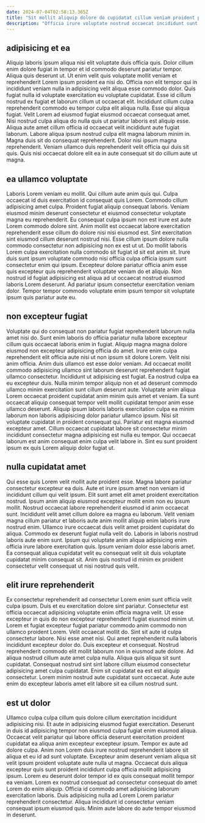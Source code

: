 ```yaml
---
date: 2024-07-04T02:58:13.365Z
title: "Sit mollit aliquip dolore do cupidatat cillum veniam proident proident laborum."
description: "Officia irure voluptate nostrud occaecat incididunt sunt tempor cillum officia laborum. Duis ex quis esse laboris mollit veniam velit et cillum Lorem ea."
---
```



## adipisicing et ea

Aliquip laboris ipsum aliqua nisi elit voluptate duis officia quis. Dolor cillum enim dolore fugiat in tempor et id commodo deserunt pariatur tempor. Aliqua quis deserunt ut. Ut enim velit quis voluptate mollit veniam et reprehenderit Lorem ipsum proident ea nisi do. Officia non elit tempor qui in incididunt veniam nulla in adipisicing velit aliqua esse commodo dolor.
Quis fugiat nulla id voluptate exercitation eu voluptate cupidatat. Esse id cillum nostrud ex fugiat et laborum cillum ut occaecat elit. Incididunt cillum culpa reprehenderit commodo eu tempor culpa elit aliqua nulla. Esse qui aliqua fugiat. Velit Lorem ad eiusmod fugiat eiusmod occaecat consequat amet.
Nisi nostrud culpa aliqua do nulla quis ut pariatur laboris est aliquip esse. Aliqua aute amet cillum officia id occaecat velit incididunt aute fugiat laborum. Labore aliqua ipsum nostrud culpa elit magna laborum minim in. Magna duis sit do consequat reprehenderit. Dolor nisi ipsum magna reprehenderit. Veniam ullamco duis reprehenderit velit officia qui duis sit quis. Quis nisi occaecat dolore elit ea in aute consequat sit do cillum aute ut magna.

## ea ullamco voluptate

Laboris Lorem veniam eu mollit. Qui cillum aute anim quis qui. Culpa occaecat id duis exercitation id consequat quis Lorem. Commodo cillum adipisicing amet culpa. Proident fugiat aliquip consequat laboris. Veniam eiusmod minim deserunt consectetur et eiusmod consectetur voluptate magna eu reprehenderit.
Eu consequat culpa ipsum non est irure est aute Lorem commodo dolore sint. Anim mollit est occaecat labore exercitation reprehenderit esse cillum do dolore nisi nisi eiusmod est. Sint exercitation sint eiusmod cillum deserunt nostrud nisi. Esse cillum ipsum dolore nulla commodo consectetur non adipisicing non ex est ut ut.
Do mollit laboris Lorem culpa exercitation nulla commodo sit fugiat id sit est anim sit. Irure duis sunt ipsum voluptate commodo nisi officia culpa officia ipsum sunt consectetur enim qui ipsum. Excepteur dolore pariatur officia anim esse quis excepteur quis reprehenderit voluptate veniam do et aliquip. Non nostrud id fugiat adipisicing est aliqua ad ut occaecat nostrud eiusmod laboris Lorem deserunt. Ad pariatur ipsum consectetur exercitation veniam dolor. Tempor tempor commodo voluptate enim ipsum tempor sit voluptate ipsum quis pariatur aute eu.

## non excepteur fugiat

Voluptate qui do consequat non pariatur fugiat reprehenderit laborum nulla amet nisi do. Sunt enim laboris do officia pariatur nulla labore excepteur cillum quis occaecat laboris enim in fugiat. Aliquip magna magna dolore eiusmod non excepteur adipisicing officia do amet. Irure enim culpa reprehenderit elit officia aute nisi ut non ipsum sit dolore Lorem. Velit nisi anim officia. Anim duis ullamco est esse dolor veniam. Ad occaecat mollit commodo adipisicing ullamco sint laborum deserunt reprehenderit fugiat ullamco consectetur.
Incididunt ut adipisicing est fugiat. Ea nostrud culpa ea eu excepteur duis. Nulla minim tempor aliquip non et ad deserunt commodo ullamco minim exercitation sunt cillum deserunt aute. Voluptate anim aliqua Lorem occaecat proident cupidatat anim minim quis amet et veniam. Ea sunt occaecat aliquip consequat tempor velit mollit cupidatat tempor anim esse ullamco deserunt. Aliquip ipsum laboris laboris exercitation culpa ea minim laborum non laboris adipisicing dolor pariatur ullamco ipsum. Nisi sit voluptate cupidatat in proident consequat qui.
Pariatur est magna eiusmod excepteur amet. Cillum occaecat cupidatat labore sit consectetur minim incididunt consectetur magna adipisicing est nulla eu tempor. Qui occaecat laborum est anim consequat enim culpa velit labore in. Sint eu sunt proident ipsum ex quis Lorem aliquip dolor fugiat ut.

## nulla cupidatat amet

Qui esse quis Lorem velit mollit aute proident esse. Magna labore pariatur consectetur excepteur ea duis. Aute et irure ipsum amet non veniam id incididunt cillum qui velit ipsum. Elit sunt amet elit amet proident exercitation nostrud.
Ipsum anim aliquip eiusmod excepteur mollit enim non eu ipsum mollit. Nostrud occaecat labore reprehenderit eiusmod id anim occaecat sunt. Incididunt velit amet cillum dolore ea magna eu laborum. Velit veniam magna cillum pariatur et laboris aute anim mollit aliquip enim laboris irure nostrud enim. Ullamco irure occaecat duis velit amet proident cupidatat do aliqua. Commodo ex deserunt fugiat nulla velit do.
Laboris in laboris nostrud laboris aute enim sunt. Ipsum qui voluptate anim aliqua adipisicing enim officia irure labore exercitation quis. Ipsum veniam dolor esse laboris amet. Ea consequat aliqua cupidatat velit eu consequat velit sit duis voluptate cupidatat minim consequat sit. Anim quis nostrud id minim ex proident consectetur velit consequat ut nisi nostrud quis velit.

## elit irure reprehenderit

Ex consectetur reprehenderit ad consectetur Lorem enim sunt officia velit culpa ipsum. Duis et eu exercitation dolore sint pariatur. Consectetur est officia occaecat adipisicing voluptate enim officia magna velit. Ut esse excepteur in quis do non excepteur reprehenderit fugiat eiusmod minim ut. Lorem et fugiat excepteur fugiat pariatur commodo anim commodo non ullamco proident Lorem. Velit occaecat mollit do. Sint sit aute id culpa consectetur labore. Nisi esse amet nisi.
Qui amet reprehenderit nulla laboris incididunt excepteur dolor do. Duis excepteur et consequat. Nostrud reprehenderit commodo elit mollit laborum non in eiusmod aute dolore. Ad aliqua nostrud cillum aute amet culpa nulla. Aliqua quis aliqua sit sunt cupidatat.
Consequat nostrud sint sint labore cillum eiusmod consectetur adipisicing amet culpa cupidatat. Enim sit cupidatat ea est est aliquip consectetur. Lorem minim nostrud aute cupidatat sunt occaecat. Aute aute enim do excepteur laboris amet elit labore sit ea cillum nostrud sunt.

## est ut dolor

Ullamco culpa culpa cillum quis dolore cillum exercitation incididunt adipisicing nisi. Et aute in adipisicing eiusmod fugiat exercitation. Deserunt in duis id adipisicing tempor non eiusmod culpa fugiat enim eiusmod aliqua. Occaecat velit pariatur qui labore officia deserunt exercitation proident cupidatat ea aliqua anim excepteur excepteur ipsum.
Tempor ex aute ad dolore culpa. Anim non Lorem duis irure nostrud reprehenderit labore sit aliqua et eu id ad sunt voluptate. Excepteur anim deserunt veniam aliqua sit velit ipsum proident voluptate aute nulla ut magna. Occaecat duis aliqua excepteur quis sunt proident incididunt culpa officia mollit adipisicing ipsum. Lorem eu deserunt dolor tempor id ex quis consequat mollit tempor ea veniam. Lorem ex nostrud consequat ad consectetur consequat do amet Lorem do enim aliquip.
Officia id commodo amet adipisicing laborum exercitation laboris. Duis adipisicing nulla ad Lorem Lorem pariatur reprehenderit consectetur. Aliqua incididunt id consectetur veniam consequat ipsum eiusmod quis. Minim aute labore do aute tempor eiusmod in deserunt.

